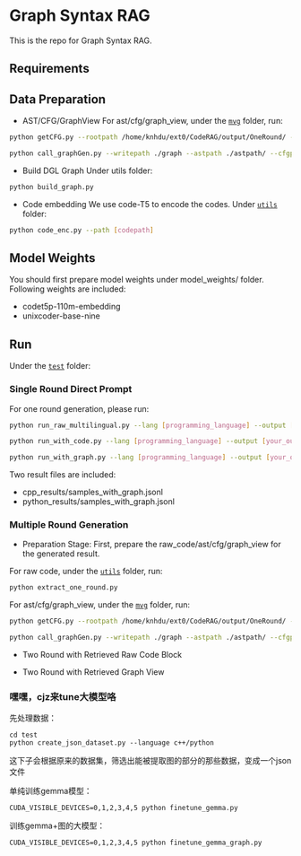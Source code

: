 # Graph Syntax RAG

This is the repo for Graph Syntax RAG.

## Requirements

## Data Preparation
- AST/CFG/GraphView
For ast/cfg/graph_view, under the [`mvg`](mvg/) folder, run:
```bash
python getCFG.py --rootpath /home/knhdu/ext0/CodeRAG/output/OneRound/ --astpath astpath/ --cfgpath cfgpath/
```
```bash
python call_graphGen.py --writepath ./graph --astpath ./astpath/ --cfgpath ./cfgpath/ --picky 0
```
- Build DGL Graph
Under utils folder:
```bash
python build_graph.py
```

- Code embedding
We use code-T5 to encode the codes. Under [`utils`](utils/) folder:
```bash
python code_enc.py --path [codepath]
```

## Model Weights
You should first prepare model weights under model_weights/ folder. Following weights are included:
- codet5p-110m-embedding
- unixcoder-base-nine


## Run
Under the [`test`](test/) folder:

### Single Round Direct Prompt
For one round generation, please run:
```bash
python run_raw_multilingual.py --lang [programming_language] --output [your_output_path]
```
```bash
python run_with_code.py --lang [programming_language] --output [your_output_path] --ret_method [retrieval_model] --datapath [retrieval_pool]
```
```bash
python run_with_graph.py --lang [programming_language] --output [your_output_path] --ret_method [retrieval_model] --datapath [retrieval_pool]
```
Two result files are included:
- cpp_results/samples_with_graph.jsonl
- python_results/samples_with_graph.jsonl


### Multiple Round Generation

- Preparation Stage:
First, prepare the raw_code/ast/cfg/graph_view for the generated result.

For raw code, under the [`utils`](utils/) folder, run:
```bash
python extract_one_round.py
```

For ast/cfg/graph_view, under the [`mvg`](mvg/) folder, run:
```bash
python getCFG.py --rootpath /home/knhdu/ext0/CodeRAG/output/OneRound/ --astpath astpath/ --cfgpath cfgpath/
```
```bash
python call_graphGen.py --writepath ./graph --astpath ./astpath/ --cfgpath ./cfgpath/ --picky 0
```

- Two Round with Retrieved Raw Code Block

- Two Round with Retrieved Graph View

### 嘿嘿，cjz来tune大模型咯
先处理数据：
```
cd test
python create_json_dataset.py --language c++/python
```
这下子会根据原来的数据集，筛选出能被提取图的部分的那些数据，变成一个json文件

单纯训练gemma模型：
```
CUDA_VISIBLE_DEVICES=0,1,2,3,4,5 python finetune_gemma.py
```

训练gemma+图的大模型：
```
CUDA_VISIBLE_DEVICES=0,1,2,3,4,5 python finetune_gemma_graph.py
```